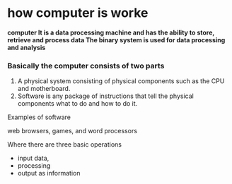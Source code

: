 # how computer is worke 

**computer  It is a data processing machine and has the ability to store, retrieve and process data
The binary system is used for data processing and analysis**

### Basically the computer consists of two parts
1. A physical system consisting of physical components such as the CPU and motherboard.
 
2. Software is any package of instructions that tell the physical components what to do and how to do it.

Examples of software 

 web browsers, games, and word processors
 
Where there are three basic operations


* input data, 
* processing
* output as information
